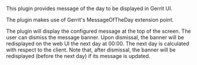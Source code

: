 This plugin provides message of the day to be displayed in Gerrit UI.

The plugin makes use of Gerrit's MessageOfTheDay extension point.

The plugin will display the configured message at the top of the screen.
The user can dismiss the message banner. Upon dismissal, the banner will
be redisplayed on the web UI the next day at 00:00. The next day is
calculated with respect to the client. Note that, after dismissal, the
banner will be redisplayed (before the next day) if its message is updated.
